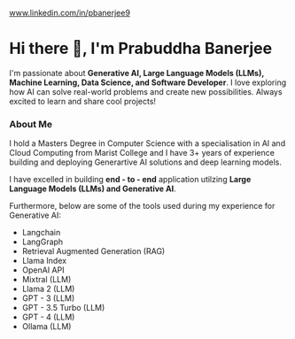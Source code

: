 <!--
**PrabuddhaBanerjee/PrabuddhaBanerjee** is a ✨ _special_ ✨ repository because its `README.md` (this file) appears on your GitHub profile.

Here are some ideas to get you started:

- 🔭 I’m currently working on ...
- 🌱 I’m currently learning ...
- 👯 I’m looking to collaborate on ...
- 🤔 I’m looking for help with ...
- 💬 Ask me about ...
- 📫 How to reach me: ...
- 😄 Pronouns: ...
- ⚡ Fun fact: ...
-->
www.linkedin.com/in/pbanerjee9

# Hi there 👋, I'm Prabuddha Banerjee

I'm passionate about **Generative AI, Large Language Models (LLMs), Machine Learning, Data Science,  and Software Developer**. I love exploring how AI can solve real-world problems and create new possibilities. Always excited to learn and share cool projects!

### About Me
I hold a Masters Degree in Computer Science with a specialisation in AI and Cloud Computing from Marist College and
I have 3+ years of experience building and deploying Generartive AI solutions and deep learning models.

I have excelled in building **end - to - end** application utilzing **Large Language Models (LLMs) and Generative AI**.

Furthermore, below are some of the tools used during my experience for Generative AI:

* Langchain
* LangGraph
* Retrieval Augmented Generation (RAG)
* Llama Index
* OpenAI API
* Mixtral (LLM)
* Llama 2 (LLM)
* GPT - 3 (LLM)
* GPT - 3.5 Turbo (LLM)
* GPT - 4 (LLM)
* Ollama (LLM)


